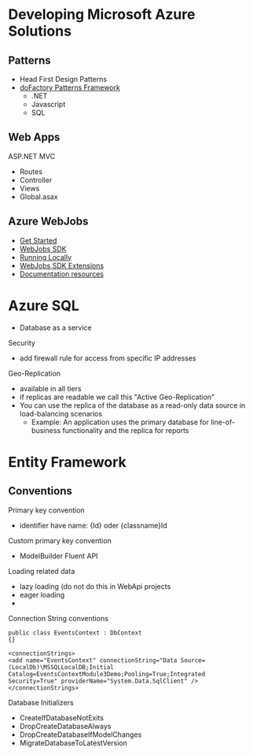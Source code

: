 # Developing Microsoft Azure Solutions


## Patterns
- Head First Design Patterns
- [doFactory Patterns Framework](http://dofactory.com/products/sql-database-design-pattern-framework)
  - .NET
  - Javascript
  - SQL

## Web Apps

ASP.NET MVC

- Routes
- Controller
- Views
- Global.asax


## Azure WebJobs
- [Get Started](https://docs.microsoft.com/en-us/azure/app-service-web/websites-dotnet-webjobs-sdk-get-started)
- [WebJobs SDK](https://docs.microsoft.com/en-us/azure/app-service-web/websites-dotnet-webjobs-sdk)
- [Running Locally](https://github.com/Azure/azure-webjobs-sdk/wiki/Running-Locally#development-settings)
- [WebJobs SDK Extensions](https://github.com/Azure/azure-webjobs-sdk-extensions)
- [Documentation resources](https://docs.microsoft.com/en-us/azure/app-service-web/websites-webjobs-resources)


# Azure SQL
- Database as a service

Security
- add firewall rule for access from specific IP addresses

Geo-Replication
- available in all tiers
- if replicas are readable we call this "Active Geo-Replication"
- You can use the replica of the database as a read-only data source in load-balancing scenarios
  - Example: An application uses the primary database for line-of-business functionality and the replica for reports


# Entity Framework

## Conventions

Primary key convention
- identifier have name: {Id} oder {classname}Id

Custom primary key convention
- ModelBuilder Fluent API

Loading related data
- lazy loading (do not do this in WebApi projects
- eager loading
- 

Connection String conventions

    public class EventsContext : DbContext
    {}

    <connectionStrings>
    <add name="EventsContext" connectionString="Data Source=(LocalDb)\MSSQLLocalDB;Initial    Catalog=EventsContextModule3Demo;Pooling=True;Integrated Security=True" providerName="System.Data.SqlClient" />
    </connectionStrings>


Database Initializers
- CreateIfDatabaseNotExits
- DropCreateDatabaseAlways
- DropCreateDatabaseIfModelChanges
- MigrateDatabaseToLatestVersion


